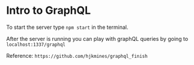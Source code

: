 # Intro to GraphQL

To start the server type `npm start` in the terminal.

After the server is running you can play with graphQL queries by going to `localhost:1337/graphql`

Reference:
`https://github.com/hjkmines/graphql_finish`